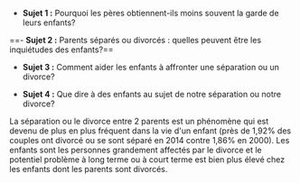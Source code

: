 
- **Sujet 1 :** Pourquoi les pères obtiennent-ils moins souvent la garde de leurs enfants?

==- **Sujet 2 :** Parents séparés ou divorcés : quelles peuvent être les inquiétudes des enfants?==

- **Sujet 3 :** Comment aider les enfants à affronter  une séparation ou un divorce?

- **Sujet 4 :** Que dire à des enfants au sujet de notre séparation ou  notre divorce?



La séparation ou le divorce entre 2 parents est un phénomène qui est devenu de plus en plus fréquent dans la vie d'un enfant (près de 1,92% des couples ont divorcé ou se sont séparé en 2014 contre 1,86% en 2000). Les enfants sont les personnes grandement affectés   par le divorce et le potentiel problème à long terme ou à court terme est bien plus élevé chez les enfants dont les parents sont divorcés. 